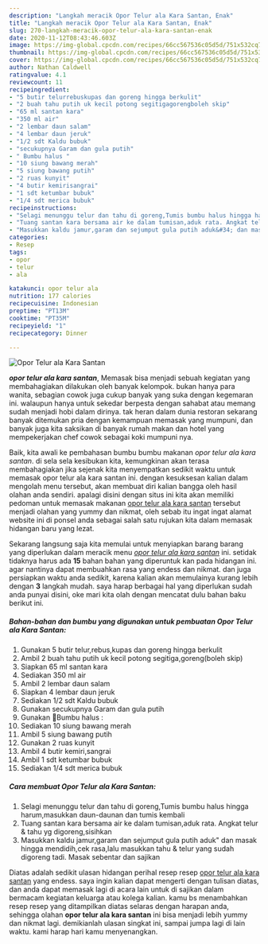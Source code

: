 ```yaml
---
description: "Langkah meracik Opor Telur ala Kara Santan, Enak"
title: "Langkah meracik Opor Telur ala Kara Santan, Enak"
slug: 270-langkah-meracik-opor-telur-ala-kara-santan-enak
date: 2020-11-12T08:43:46.603Z
image: https://img-global.cpcdn.com/recipes/66cc567536c05d5d/751x532cq70/opor-telur-ala-kara-santan-foto-resep-utama.jpg
thumbnail: https://img-global.cpcdn.com/recipes/66cc567536c05d5d/751x532cq70/opor-telur-ala-kara-santan-foto-resep-utama.jpg
cover: https://img-global.cpcdn.com/recipes/66cc567536c05d5d/751x532cq70/opor-telur-ala-kara-santan-foto-resep-utama.jpg
author: Nathan Caldwell
ratingvalue: 4.1
reviewcount: 11
recipeingredient:
- "5 butir telurrebuskupas dan goreng hingga berkulit"
- "2 buah tahu putih uk kecil potong segitigagorengboleh skip"
- "65 ml santan kara"
- "350 ml air"
- "2 lembar daun salam"
- "4 lembar daun jeruk"
- "1/2 sdt Kaldu bubuk"
- "secukupnya Garam dan gula putih"
- " Bumbu halus "
- "10 siung bawang merah"
- "5 siung bawang putih"
- "2 ruas kunyit"
- "4 butir kemirisangrai"
- "1 sdt ketumbar bubuk"
- "1/4 sdt merica bubuk"
recipeinstructions:
- "Selagi menunggu telur dan tahu di goreng,Tumis bumbu halus hingga harum,masukkan daun-daunan dan tumis kembali"
- "Tuang santan kara bersama air ke dalam tumisan,aduk rata. Angkat telur &amp; tahu yg digoreng,sisihkan"
- "Masukkan kaldu jamur,garam dan sejumput gula putih aduk&#34; dan masak hingga mendidih,cek rasa,lalu masukkan tahu &amp; telur yang sudah digoreng tadi. Masak sebentar dan sajikan"
categories:
- Resep
tags:
- opor
- telur
- ala

katakunci: opor telur ala 
nutrition: 177 calories
recipecuisine: Indonesian
preptime: "PT13M"
cooktime: "PT35M"
recipeyield: "1"
recipecategory: Dinner

---
```



![Opor Telur ala Kara Santan](https://img-global.cpcdn.com/recipes/66cc567536c05d5d/751x532cq70/opor-telur-ala-kara-santan-foto-resep-utama.jpg)

<b><i>opor telur ala kara santan</i></b>, Memasak bisa menjadi sebuah kegiatan yang membahagiakan dilakukan oleh banyak kelompok. bukan hanya para wanita, sebagian cowok juga cukup banyak yang suka dengan kegemaran ini. walaupun hanya untuk sekedar berpesta dengan sahabat atau memang sudah menjadi hobi dalam dirinya. tak heran dalam dunia restoran sekarang banyak ditemukan pria dengan kemampuan memasak yang mumpuni, dan banyak juga kita saksikan di banyak rumah makan dan hotel yang mempekerjakan chef cowok sebagai koki mumpuni nya.



Baik, kita awali ke pembahasan bumbu bumbu makanan <i>opor telur ala kara santan</i>. di sela sela kesibukan kita, kemungkinan akan terasa membahagiakan jika sejenak kita menyempatkan sedikit waktu untuk memasak opor telur ala kara santan ini. dengan kesuksesan kalian dalam mengolah menu tersebut, akan membuat diri kalian bangga oleh hasil olahan anda sendiri. apalagi disini dengan situs ini kita akan memiliki pedoman untuk memasak makanan <u>opor telur ala kara santan</u> tersebut menjadi olahan yang yummy dan nikmat, oleh sebab itu ingat ingat alamat website ini di ponsel anda sebagai salah satu rujukan kita dalam memasak hidangan baru yang lezat.


Sekarang langsung saja kita memulai untuk menyiapkan barang barang yang diperlukan dalam meracik menu <u><i>opor telur ala kara santan</i></u> ini. setidak tidaknya harus ada <b>15</b> bahan bahan yang diperuntuk kan pada hidangan ini. agar nantinya dapat membuahkan rasa yang endess dan nikmat. dan juga persiapkan waktu anda sedikit, karena kalian akan memulainya kurang lebih dengan <b>3</b> langkah mudah. saya harap berbagai hal yang diperlukan sudah anda punyai disini, oke mari kita olah dengan mencatat dulu bahan baku berikut ini.

<!--inarticleads1-->

##### Bahan-bahan dan bumbu yang digunakan untuk pembuatan Opor Telur ala Kara Santan:

1. Gunakan 5 butir telur,rebus,kupas dan goreng hingga berkulit
1. Ambil 2 buah tahu putih uk kecil potong segitiga,goreng(boleh skip)
1. Siapkan 65 ml santan kara
1. Sediakan 350 ml air
1. Ambil 2 lembar daun salam
1. Siapkan 4 lembar daun jeruk
1. Sediakan 1/2 sdt Kaldu bubuk
1. Gunakan secukupnya Garam dan gula putih
1. Gunakan  🥚Bumbu halus :
1. Sediakan 10 siung bawang merah
1. Ambil 5 siung bawang putih
1. Gunakan 2 ruas kunyit
1. Ambil 4 butir kemiri,sangrai
1. Ambil 1 sdt ketumbar bubuk
1. Sediakan 1/4 sdt merica bubuk




<!--inarticleads2-->

##### Cara membuat Opor Telur ala Kara Santan:

1. Selagi menunggu telur dan tahu di goreng,Tumis bumbu halus hingga harum,masukkan daun-daunan dan tumis kembali
1. Tuang santan kara bersama air ke dalam tumisan,aduk rata. Angkat telur &amp; tahu yg digoreng,sisihkan
1. Masukkan kaldu jamur,garam dan sejumput gula putih aduk&#34; dan masak hingga mendidih,cek rasa,lalu masukkan tahu &amp; telur yang sudah digoreng tadi. Masak sebentar dan sajikan




Diatas adalah sedikit ulasan hidangan perihal resep resep <u>opor telur ala kara santan</u> yang endess. saya ingin kalian dapat mengerti dengan tulisan diatas, dan anda dapat memasak lagi di acara lain untuk di sajikan dalam bermacam kegiatan keluarga atau kolega kalian. kamu bs menambahkan resep resep yang ditampilkan diatas selaras dengan harapan anda, sehingga olahan <b>opor telur ala kara santan</b> ini bisa menjadi lebih yummy dan nikmat lagi. demikianlah ulasan singkat ini, sampai jumpa lagi di lain waktu. kami harap hari kamu menyenangkan.
